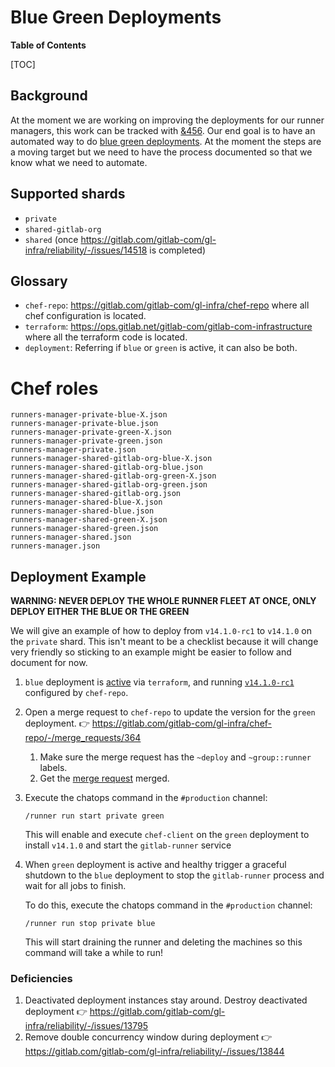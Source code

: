 # Blue Green Deployments

**Table of Contents**

[TOC]

## Background

At the moment we are working on improving the deployments for our runner
managers, this work can be tracked with
[&456](https://gitlab.com/groups/gitlab-com/gl-infra/-/epics/456). Our
end goal is to have an automated way to do [blue green
deployments](https://docs.aws.amazon.com/whitepapers/latest/blue-green-deployments/blue-green-deployments.pdf).
At the moment the steps are a moving target but we need to have the
process documented so that we know what we need to automate.

## Supported shards

- `private`
- `shared-gitlab-org`
- `shared` (once <https://gitlab.com/gitlab-com/gl-infra/reliability/-/issues/14518> is completed)

## Glossary

- `chef-repo`: <https://gitlab.com/gitlab-com/gl-infra/chef-repo> where
  all chef configuration is located.
- `terraform`:
  <https://ops.gitlab.net/gitlab-com/gitlab-com-infrastructure> where all
  the terraform code is located.
- `deployment`: Referring if `blue` or `green` is active, it can also be
  both.

# Chef roles

```
runners-manager-private-blue-X.json
runners-manager-private-blue.json
runners-manager-private-green-X.json
runners-manager-private-green.json
runners-manager-private.json
runners-manager-shared-gitlab-org-blue-X.json
runners-manager-shared-gitlab-org-blue.json
runners-manager-shared-gitlab-org-green-X.json
runners-manager-shared-gitlab-org-green.json
runners-manager-shared-gitlab-org.json
runners-manager-shared-blue-X.json
runners-manager-shared-blue.json
runners-manager-shared-green-X.json
runners-manager-shared-green.json
runners-manager-shared.json
runners-manager.json
```

## Deployment Example

**WARNING: NEVER DEPLOY THE WHOLE RUNNER FLEET AT ONCE, ONLY DEPLOY EITHER THE BLUE OR THE GREEN**

We will give an example of how to deploy from `v14.1.0-rc1` to `v14.1.0` on
the `private` shard. This isn't meant to be a checklist because it will
change very friendly so sticking to an example might be easier to follow
and document for now.

1. `blue` deployment is [active](https://ops.gitlab.net/gitlab-com/gitlab-com-infrastructure/-/blob/84c9b3cdfd76e108243f57910d5ac59971038538/environments/ci/runner-managers.tf#L82-83)
  via `terraform`, and running [`v14.1.0-rc1`](https://gitlab.com/gitlab-com/gl-infra/chef-repo/-/blob/dfb57033011ced4fea6fc7210331be72a0e1c75c/roles/runners-manager-private-blue.json#L12-13) configured by `chef-repo`.
1. Open a merge request to `chef-repo` to update the version for the
`green` deployment. :point_right: <https://gitlab.com/gitlab-com/gl-infra/chef-repo/-/merge_requests/364>
    1. Make sure the merge request has the `~deploy` and
    `~group::runner` labels.
    1. Get the [merge request](https://gitlab.com/gitlab-com/gl-infra/chef-repo/-/merge_requests/364) merged.
1. Execute the chatops command in the `#production` channel:

    ```
    /runner run start private green
    ```

    This will enable and execute `chef-client` on the `green` deployment to install `v14.1.0` and start the `gitlab-runner` service
1. When `green` deployment is active and healthy trigger a graceful
  shutdown to the `blue` deployment to stop the `gitlab-runner` process
  and wait for all jobs to finish.

    To do this, execute the chatops command in the `#production` channel:

    ```
    /runner run stop private blue
    ```

    This will start draining the runner and deleting the machines so this command will take a while to run!

### Deficiencies

1. Deactivated deployment instances stay around. Destroy deactivated deployment :point_right: <https://gitlab.com/gitlab-com/gl-infra/reliability/-/issues/13795>
1. Remove double concurrency window during deployment :point_right: <https://gitlab.com/gitlab-com/gl-infra/reliability/-/issues/13844>
